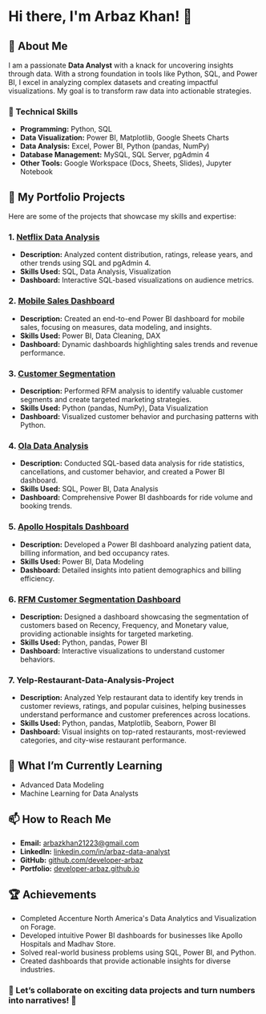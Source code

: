 # Hi there, I'm Arbaz Khan! 👋

## 🌟 About Me
I am a passionate **Data Analyst** with a knack for uncovering insights through data. With a strong foundation in tools like Python, SQL, and Power BI, I excel in analyzing complex datasets and creating impactful visualizations. My goal is to transform raw data into actionable strategies.

### 🔧 Technical Skills
- **Programming:** Python, SQL
- **Data Visualization:** Power BI, Matplotlib, Google Sheets Charts
- **Data Analysis:** Excel, Power BI, Python (pandas, NumPy)
- **Database Management:** MySQL, SQL Server, pgAdmin 4
- **Other Tools:** Google Workspace (Docs, Sheets, Slides), Jupyter Notebook
  
## 💼 My Portfolio Projects
Here are some of the projects that showcase my skills and expertise:

### 1. [Netflix Data Analysis](https://github.com/developer-arbaz/netflix-analysis)
- **Description:** Analyzed content distribution, ratings, release years, and other trends using SQL and pgAdmin 4.
- **Skills Used:** SQL, Data Analysis, Visualization
- **Dashboard:** Interactive SQL-based visualizations on audience metrics.

### 2. [Mobile Sales Dashboard](https://github.com/developer-arbaz/mobile-sales-dashboard)
- **Description:** Created an end-to-end Power BI dashboard for mobile sales, focusing on measures, data modeling, and insights.
- **Skills Used:** Power BI, Data Cleaning, DAX
- **Dashboard:** Dynamic dashboards highlighting sales trends and revenue performance.

### 3. [Customer Segmentation](https://github.com/developer-arbaz/customer-segmentation)
- **Description:** Performed RFM analysis to identify valuable customer segments and create targeted marketing strategies.
- **Skills Used:** Python (pandas, NumPy), Data Visualization
- **Dashboard:** Visualized customer behavior and purchasing patterns with Python.

### 4. [Ola Data Analysis](https://github.com/developer-arbaz/ola-analysis)
- **Description:** Conducted SQL-based data analysis for ride statistics, cancellations, and customer behavior, and created a Power BI dashboard.
- **Skills Used:** SQL, Power BI, Data Analysis
- **Dashboard:** Comprehensive Power BI dashboards for ride volume and booking trends.

### 5. [Apollo Hospitals Dashboard](https://github.com/developer-arbaz/apollo-hospitals-dashboard)
- **Description:** Developed a Power BI dashboard analyzing patient data, billing information, and bed occupancy rates.
- **Skills Used:** Power BI, Data Modeling
- **Dashboard:** Detailed insights into patient demographics and billing efficiency.

### 6. [RFM Customer Segmentation Dashboard](https://github.com/developer-arbaz/rfm-dashboard)
- **Description:** Designed a dashboard showcasing the segmentation of customers based on Recency, Frequency, and Monetary value, providing actionable insights for targeted marketing.
- **Skills Used:** Python, pandas, Power BI
- **Dashboard:** Interactive visualizations to understand customer behaviors.
### 7. Yelp-Restaurant-Data-Analysis-Project
- **Description:** Analyzed Yelp restaurant data to identify key trends in customer reviews, ratings, and popular cuisines, helping businesses understand performance and customer preferences across locations.
- **Skills Used:** Python, pandas, Matplotlib, Seaborn, Power BI
- **Dashboard:** Visual insights on top-rated restaurants, most-reviewed categories, and city-wise restaurant performance.
## 🌱 What I’m Currently Learning
- Advanced Data Modeling
- Machine Learning for Data Analysts

## 📫 How to Reach Me
- **Email:** [arbazkhan21223@gmail.com](mailto:arbazkhan21223@gmail.com)
- **LinkedIn:** [linkedin.com/in/arbaz-data-analyst](https://www.linkedin.com/in/arbaz-data-analyst/)
- **GitHub:** [github.com/developer-arbaz](https://github.com/developer-arbaz)
- **Portfolio:** [developer-arbaz.github.io](https://developer-arbaz.github.io/developerarbaz.github.io/)

## 🏆 Achievements
- Completed Accenture North America's Data Analytics and Visualization on Forage.
- Developed intuitive Power BI dashboards for businesses like Apollo Hospitals and Madhav Store.
- Solved real-world business problems using SQL, Power BI, and Python.
- Created dashboards that provide actionable insights for diverse industries.

### 🌟 Let’s collaborate on exciting data projects and turn numbers into narratives! 🚀
